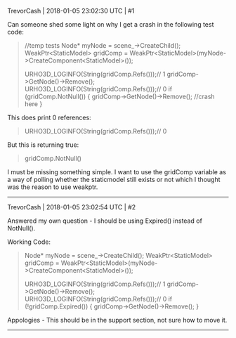 TrevorCash | 2018-01-05 23:02:30 UTC | #1

Can someone shed some light on why I get a crash in the following test code:

> 	//temp tests
> 	Node* myNode = scene_->CreateChild();
> 	WeakPtr\<StaticModel> gridComp = WeakPtr\<StaticModel>(myNode->CreateComponent\<StaticModel>());
> 	
> 	URHO3D_LOGINFO(String(gridComp.Refs()));// 1
> 	gridComp->GetNode()->Remove();
> 	URHO3D_LOGINFO(String(gridComp.Refs()));// 0
> 	if (gridComp.NotNull()) {
> 		gridComp->GetNode()->Remove(); //crash here
> 	}

This does print 0 references:
> URHO3D_LOGINFO(String(gridComp.Refs()));// 0

But this is returning true:

> gridComp.NotNull()

I must be missing something simple.  I want to use the gridComp variable as a way of polling whether the staticmodel still exists or not which I thought was the reason to use weakptr.

-------------------------

TrevorCash | 2018-01-05 23:02:54 UTC | #2

Answered my own question - I should be using Expired() instead of NotNull().

Working Code:

> 	Node* myNode = scene_->CreateChild();
> 	WeakPtr\<StaticModel> gridComp = WeakPtr\<StaticModel>(myNode->CreateComponent\<StaticModel>());
> 	
> 	URHO3D_LOGINFO(String(gridComp.Refs()));// 1
> 	gridComp->GetNode()->Remove();
> 	URHO3D_LOGINFO(String(gridComp.Refs()));// 0
> 	if (!gridComp.Expired()) {
> 		gridComp->GetNode()->Remove();
> 	}

Appologies - This should be in the support section, not sure how to move it.

-------------------------

